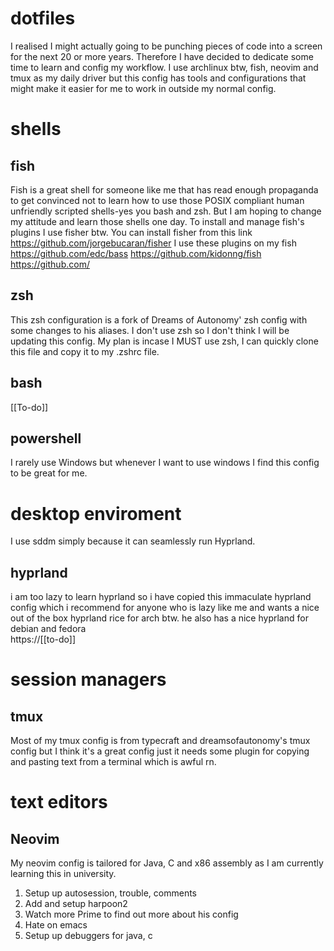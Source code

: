 # dotfiles
I realised I might actually going to be punching pieces of code into a screen for the next 20 or more years. Therefore I have decided to dedicate some time to learn and config my workflow. I use archlinux btw, fish, neovim and tmux as my daily driver but this config has tools and configurations that might make it easier for me to work in outside my normal config.
# shells
## fish
Fish is a great shell for someone like me that has read enough propaganda to get convinced not to learn how to use those POSIX compliant human unfriendly scripted shells-yes you bash and zsh. But I am hoping to change my attitude and learn those
shells one day.
To install and manage fish's plugins I use fisher btw. You can install fisher from this link
https://github.com/jorgebucaran/fisher
I use these plugins on my fish
https://github.com/edc/bass
https://github.com/kidonng/fish
https://github.com/
## zsh
This zsh configuration is a fork of Dreams of Autonomy' zsh config with some changes to his aliases. I don't use zsh so I don't think I will be updating this config. My plan is incase I MUST use zsh, I can quickly clone this file and copy it to my .zshrc file. 
## bash
[[To-do]]
## powershell
I rarely use Windows but whenever I want to use windows I find this config to be great for me.
# desktop enviroment
I use sddm simply because it can seamlessly run Hyprland.
## hyprland
i am too lazy to learn hyprland so i have copied this immaculate hyprland config which i recommend for anyone who is lazy like me and wants a nice out of the box hyprland rice for arch btw. he also has a nice hyprland for debian and fedora  
https://[[to-do]]
# session managers
## tmux
Most of my tmux config is from typecraft and dreamsofautonomy's tmux config but I think it's a great config just it needs some plugin for copying and pasting text from a terminal which is awful rn.
# text editors 
## Neovim
My neovim config is tailored for Java, C and x86 assembly as I am currently learning this in university.
1. Setup up autosession, trouble, comments
2. Add and setup harpoon2
3. Watch more Prime to find out more about his config
4. Hate on emacs
5. Setup up debuggers for java, c
